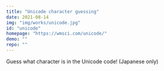 ```yaml
---
title: "Unicode character guessing"
date: 2021-08-14
img: "img/works/unicode.jpg"
id: "unicode"
homepage: "https://wmsci.com/unicode/"
demo: ""
repo: ""
---
```

Guess what character is in the Unicode code!
(Japanese only)